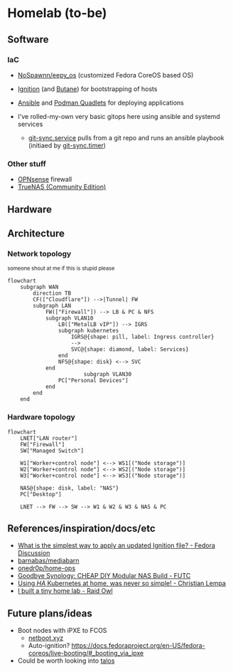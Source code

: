 # Homelab (to-be)

## Software

### IaC

- [NoSpawnn/eepy_os](https://github.com/NoSpawnn/eepy_os) (customized Fedora CoreOS based OS)
- [Ignition](https://docs.fedoraproject.org/en-US/fedora-coreos/producing-ign/) (and [Butane](https://coreos.github.io/butane/)) for bootstrapping of hosts
- [Ansible](https://docs.ansible.com/ansible/latest/index.html) and [Podman Quadlets](https://docs.podman.io/en/latest/markdown/podman-quadlet.1.html) for deploying applications

- I've rolled-my-own very basic gitops here using ansible and systemd services
    - [git-sync.service](ansible/roles/git-sync/files/git-sync.service) pulls from a git repo and runs an ansible playbook (initiaed by [git-sync.timer](ansible/roles/git-sync/files/git-sync@.timer))

### Other stuff

- [OPNsense](https://opnsense.org/) firewall
- [TrueNAS (Community Edition)](https://www.truenas.com/download-truenas-community-edition/)

## Hardware

## Architecture

### Network topology

<small>someone shout at me if this is stupid please</small>

```mermaid
flowchart
    subgraph WAN
        direction TB
        CF(["Cloudflare"]) -->|Tunnel| FW
        subgraph LAN
            FW(["Firewall"]) --> LB & PC & NFS
            subgraph VLAN10
                LB(["MetalLB vIP"]) --> IGRS
                subgraph kubernetes
                    IGRS@{shape: pill, label: Ingress controller}
                    -->
                    SVC@{shape: diamond, label: Services}
                end
                NFS@{shape: disk} <--> SVC
            end
                        subgraph VLAN30
                PC["Personal Devices"]
            end
        end
    end
```

### Hardware topology

```mermaid
flowchart
    LNET["LAN router"]
    FW["Firewall"]
    SW["Managed Switch"]

    W1["Worker+control node"] <--> WS1[("Node storage")]
    W2["Worker+control node"] <--> WS2[("Node storage")]
    W3["Worker+control node"] <--> WS3[("Node storage")]

    NAS@{shape: disk, label: "NAS"}
    PC["Desktop"]

    LNET --> FW --> SW --> W1 & W2 & W3 & NAS & PC
```

## References/inspiration/docs/etc

- [What is the simplest way to apply an updated Ignition file? - Fedora Discussion](https://discussion.fedoraproject.org/t/what-is-the-simplest-way-to-apply-an-updated-ignition-file/112078/5)
- [barnabas/mediabarn](https://gitlab.com/barnix/mediabarn)
- [onedr0p/home-ops](https://github.com/onedr0p/home-ops)
- [Goodbye Synology: CHEAP DIY Modular NAS Build - FUTC](https://www.youtube.com/watch?v=Kzy_J82LQ-A)
- [Using *HA* Kubernetes at home, was never so simple! - Christian Lempa](https://www.youtube.com/watch?v=UdjhFLV1yt8)
- [I built a tiny home lab - Raid Owl](https://www.youtube.com/watch?v=ehIN08MxzMM)

## Future plans/ideas

- Boot nodes with iPXE to FCOS
    - [netboot.xyz](https://netboot.xyz/)
    - Auto-ignition? https://docs.fedoraproject.org/en-US/fedora-coreos/live-booting/#_booting_via_ipxe
- Could be worth looking into [talos](https://github.com/siderolabs/talos)
